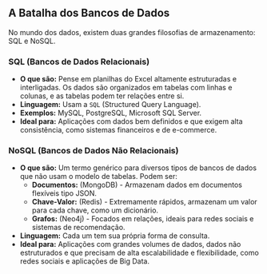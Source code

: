 ## A Batalha dos Bancos de Dados
No mundo dos dados, existem duas grandes filosofias de armazenamento: SQL e NoSQL.

### SQL (Bancos de Dados Relacionais)
* **O que são:** Pense em planilhas do Excel altamente estruturadas e interligadas. Os dados são organizados em tabelas com linhas e colunas, e as tabelas podem ter relações entre si.
* **Linguagem:** Usam a `SQL` (Structured Query Language).
* **Exemplos:** MySQL, PostgreSQL, Microsoft SQL Server.
* **Ideal para:** Aplicações com dados bem definidos e que exigem alta consistência, como sistemas financeiros e de e-commerce.

### NoSQL (Bancos de Dados Não Relacionais)
* **O que são:** Um termo genérico para diversos tipos de bancos de dados que não usam o modelo de tabelas. Podem ser:
    * **Documentos:** (MongoDB) - Armazenam dados em documentos flexíveis tipo JSON.
    * **Chave-Valor:** (Redis) - Extremamente rápidos, armazenam um valor para cada chave, como um dicionário.
    * **Grafos:** (Neo4j) - Focados em relações, ideais para redes sociais e sistemas de recomendação.
* **Linguagem:** Cada um tem sua própria forma de consulta.
* **Ideal para:** Aplicações com grandes volumes de dados, dados não estruturados e que precisam de alta escalabilidade e flexibilidade, como redes sociais e aplicações de Big Data.
